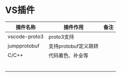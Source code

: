 # VS插件

| 插件名称      | 插件作用             | 备注 |
| ------------- | -------------------- | ---- |
| vscode-proto3 | proto3支持           |      |
| jumpprotobuf  | 支持protobuf定义跳转 |      |
| C/C++         | 代码着色、补全等     |      |
|               |                      |      |
|               |                      |      |
|               |                      |      |
|               |                      |      |
|               |                      |      |
|               |                      |      |

